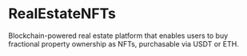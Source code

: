 # RealEstateNFTs
Blockchain-powered real estate platform that enables users to buy fractional property ownership as NFTs, purchasable via USDT or ETH.
